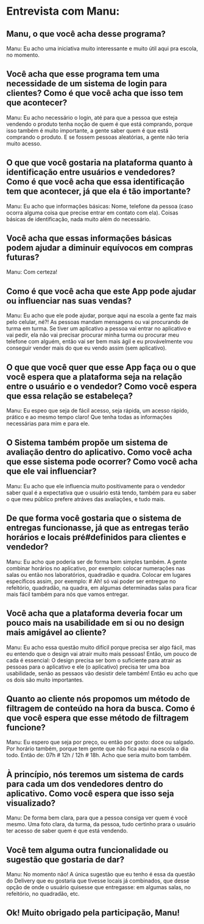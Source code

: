 # Entrevista com Manu:

## Manu, o que você acha desse programa?

Manu: Eu acho uma iniciativa muito interessante e muito útil aqui pra escola, no momento.

## Você acha que esse programa tem uma necessidade de um sistema de login para clientes? Como é que você acha que isso tem que acontecer?

Manu: Eu acho necessário o login, até para que a pessoa que esteja vendendo o produto tenha noção de quem é que está comprando, porque isso também é muito importante, a gente saber quem é que está comprando o produto. E se fossem pessoas aleatórias, a gente não teria muito acesso.

## O que que você gostaria na plataforma quanto à identificação entre usuários e vendedores? Como é que você acha que essa identificação tem que acontecer, já que ela é tão importante?
  
Manu: Eu acho que informações básicas: Nome, telefone da pessoa (caso ocorra alguma coisa que precise entrar em contato com ela). Coisas básicas de identificação, nada muito além do necessário.

## Você acha que essas informações básicas podem ajudar a diminuir equívocos em compras futuras?

Manu: Com certeza!

## Como é que você acha que este App pode ajudar ou influenciar nas suas vendas?

Manu: Eu acho que ele pode ajudar, porque aqui na escola a gente faz mais pelo celular, né?! As pessoas mandam mensagens ou vai procurando de turma em turma. Se tiver um aplicativo a pessoa vai entrar no aplicativo e vai pedir, ela não vai precisar procurar minha turma ou procurar meu telefone com alguém, então vai ser bem mais ágil e eu provávelmente vou conseguir vender mais do que eu vendo assim (sem aplicativo).

## O que que você quer que esse App faça ou o que você espera que a plataforma seja na relação entre o usuário e o vendedor? Como você espera que essa relação se estabeleça?
  
Manu: Eu espeo que seja de fácil acesso, seja rápida, um acesso rápido, prático e ao mesmo tempo claro! Que tenha todas as informações necessárias para mim e para ele.

## O Sistema também propõe um sistema de avaliação dentro do aplicativo. Como você acha que esse sistema pode ocorrer? Como você acha que ele vai influenciar?

Manu: Eu acho que ele influencia muito positivamente para o vendedor saber qual é a expectativa que o usuário está tendo, também para eu saber o que meu público prefere atráves das avaliações, e tudo mais.

## De que forma você gostaria que o sistema de entregas funcionasse, já que as entregas terão horários e locais pré#definidos para clientes e vendedor?

Manu: Eu acho que poderia ser de forma bem simples também. A gente combinar horários no aplicativo, por exemplo: colocar numerações nas salas ou então nos laboratórios, quadradão e quadra. Colocar em lugares específicos assim, por exemplo: # Ah! só vai poder ser entregue no refeitório, quadradão, na quadra, em algumas determinadas salas para ficar mais fácil também para nós que vamos entregar.

## Você acha que a plataforma deveria focar um pouco mais na usabilidade em si ou no design mais amigável ao cliente?

Manu: Eu acho essa questão muito difícil porque precisa ser algo fácil, mas eu entendo que o design vai atrair muito mais pessoas! Então, um pouco de cada é essencial: O design precisa ser bom o suficiente para atrair as pessoas para o aplicativo e ele (o aplicativo) precisa ter uma boa usabilidade, senão as pessaos vão desistir dele também! Então eu acho que os dois são muito importantes.

## Quanto ao cliente nós propomos um método de filtragem de conteúdo na hora da busca. Como é que você espera que esse método de filtragem funcione?

Manu: Eu espero que seja por preço, ou então por gosto: doce ou salgado. Por horário também, porque tem gente que não fica aqui na escola o dia todo. Então de: 07h # 12h / 12h # 18h. Acho que seria muito bom também.

## À princípio, nós teremos um sistema de cards para cada um dos vendedores dentro do aplicativo. Como você espera que isso seja visualizado?

Manu: De forma bem clara, para que a pessoa consiga ver quem é você mesmo. Uma foto clara, da turma, da pessoa, tudo certinho prara o usuário ter acesso de saber quem é que está vendendo.

## Você tem alguma outra funcionalidade ou sugestão que gostaria de dar?

Manu: No momento não! A única sugestão que eu tenho é essa da questão do Delivery que eu gostaria que tivesse locais já combinados, que desse opção de onde o usuário quisesse que entregasse: em algumas salas, no refeitório, no quadradão, etc. 

## Ok! Muito obrigado pela participação, Manu!
